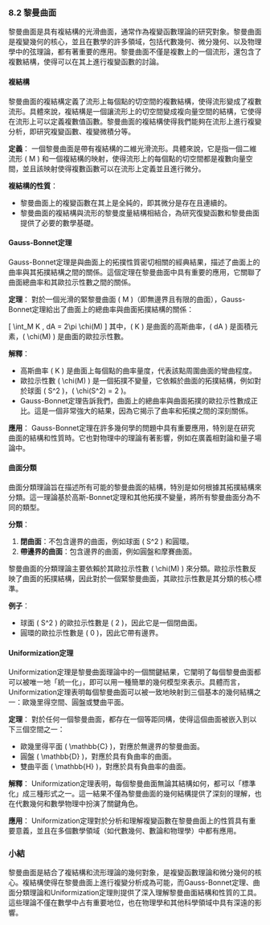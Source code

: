 ### 8.2 黎曼曲面

黎曼曲面是具有複結構的光滑曲面，通常作為複變函數理論的研究對象。黎曼曲面是複變幾何的核心，並且在數學的許多領域，包括代數幾何、微分幾何、以及物理學中的弦理論，都有著重要的應用。黎曼曲面不僅是複數上的一個流形，還包含了複數結構，使得可以在其上進行複變函數的討論。

#### 複結構

黎曼曲面的複結構定義了流形上每個點的切空間的複數結構，使得流形變成了複數流形。具體來說，複結構是一個讓流形上的切空間變成複向量空間的結構，它使得在流形上可以定義複數值函數。黎曼曲面的複結構使得我們能夠在流形上進行複變分析，即研究複變函數、複變微積分等。

**定義**：
一個黎曼曲面是帶有複結構的二維光滑流形。具體來說，它是指一個二維流形 \( M \) 和一個複結構的映射，使得流形上的每個點的切空間都是複數向量空間，並且該映射使得複數函數可以在流形上定義並且進行微分。

**複結構的性質**：
- 黎曼曲面上的複變函數在其上是全純的，即其微分是存在且連續的。
- 黎曼曲面的複結構與流形的黎曼度量結構相結合，為研究復變函數和黎曼曲面提供了必要的數學基礎。

#### Gauss-Bonnet定理

Gauss-Bonnet定理是與曲面上的拓撲性質密切相關的經典結果，描述了曲面上的曲率與其拓撲結構之間的關係。這個定理在黎曼曲面中具有重要的應用，它關聯了曲面總曲率和其歐拉示性數之間的關係。

**定理**：
對於一個光滑的緊黎曼曲面 \( M \)（即無邊界且有限的曲面），Gauss-Bonnet定理給出了曲面上的總曲率與曲面拓撲結構的關係：

\[
\int_M K \, dA = 2\pi \chi(M)
\]
其中，\( K \) 是曲面的高斯曲率，\( dA \) 是面積元素，\( \chi(M) \) 是曲面的歐拉示性數。

**解釋**：
- 高斯曲率 \( K \) 是曲面上每個點的曲率量度，代表該點周圍曲面的彎曲程度。
- 歐拉示性數 \( \chi(M) \) 是一個拓撲不變量，它依賴於曲面的拓撲結構，例如對於球面 \( S^2 \)，\( \chi(S^2) = 2 \)。
- Gauss-Bonnet定理告訴我們，曲面上的總曲率與曲面拓撲的歐拉示性數成正比。這是一個非常強大的結果，因為它揭示了曲率和拓撲之間的深刻關係。

**應用**：
Gauss-Bonnet定理在許多幾何學的問題中具有重要應用，特別是在研究曲面的結構和性質時。它也對物理中的理論有著影響，例如在廣義相對論和量子場論中。

#### 曲面分類

曲面分類理論旨在描述所有可能的黎曼曲面的結構，特別是如何根據其拓撲結構來分類。這一理論基於高斯-Bonnet定理和其他拓撲不變量，將所有黎曼曲面分為不同的類型。

**分類**：
1. **閉曲面**：不包含邊界的曲面，例如球面 \( S^2 \) 和圓環。
2. **帶邊界的曲面**：包含邊界的曲面，例如圓盤和摩賽曲面。

黎曼曲面的分類理論主要依賴於其歐拉示性數 \( \chi(M) \) 來分類。歐拉示性數反映了曲面的拓撲結構，因此對於一個緊黎曼曲面，其歐拉示性數是其分類的核心標準。

**例子**：
- 球面 \( S^2 \) 的歐拉示性數是 \( 2 \)，因此它是一個閉曲面。
- 圓環的歐拉示性數是 \( 0 \)，因此它帶有邊界。

#### Uniformization定理

Uniformization定理是黎曼曲面理論中的一個關鍵結果，它闡明了每個黎曼曲面都可以被唯一地「統一化」，即可以用一種簡單的幾何模型來表示。具體而言，Uniformization定理表明每個黎曼曲面可以被一致地映射到三個基本的幾何結構之一：歐幾里得空間、圓盤或雙曲平面。

**定理**：
對於任何一個黎曼曲面，都存在一個等距同構，使得這個曲面被嵌入到以下三個空間之一：
- 歐幾里得平面 \( \mathbb{C} \)，對應於無邊界的黎曼曲面。
- 圓盤 \( \mathbb{D} \)，對應於具有負曲率的曲面。
- 雙曲平面 \( \mathbb{H} \)，對應於具有負曲率的曲面。

**解釋**：
Uniformization定理表明，每個黎曼曲面無論其結構如何，都可以「標準化」成三種形式之一。這一結果不僅為黎曼曲面的幾何結構提供了深刻的理解，也在代數幾何和數學物理中扮演了關鍵角色。

**應用**：
Uniformization定理對於分析和理解複變函數在黎曼曲面上的性質具有重要意義，並且在多個數學領域（如代數幾何、數論和物理學）中都有應用。

### 小結

黎曼曲面是結合了複結構和流形理論的幾何對象，是複變函數理論和微分幾何的核心。複結構使得在黎曼曲面上進行複變分析成為可能，而Gauss-Bonnet定理、曲面分類理論和Uniformization定理則提供了深入理解黎曼曲面結構和性質的工具。這些理論不僅在數學中占有重要地位，也在物理學和其他科學領域中具有深遠的影響。